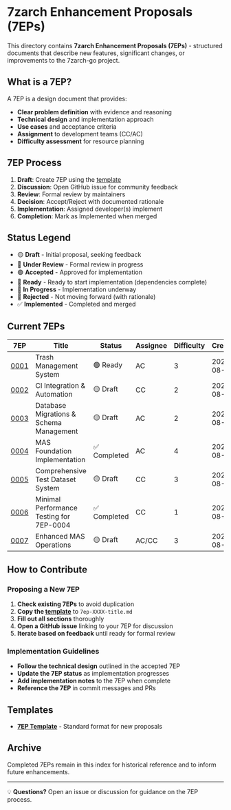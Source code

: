 # 7zarch Enhancement Proposals (7EPs)

This directory contains **7zarch Enhancement Proposals (7EPs)** - structured documents that describe new features, significant changes, or improvements to the 7zarch-go project.

## What is a 7EP?

A 7EP is a design document that provides:
- **Clear problem definition** with evidence and reasoning
- **Technical design** and implementation approach  
- **Use cases** and acceptance criteria
- **Assignment** to development teams (CC/AC)
- **Difficulty assessment** for resource planning

## 7EP Process

1. **Draft**: Create 7EP using the [template](template.md)
2. **Discussion**: Open GitHub issue for community feedback  
3. **Review**: Formal review by maintainers
4. **Decision**: Accept/Reject with documented rationale
5. **Implementation**: Assigned developer(s) implement
6. **Completion**: Mark as Implemented when merged

## Status Legend

- 🟡 **Draft** - Initial proposal, seeking feedback
- 🔵 **Under Review** - Formal review in progress  
- 🟢 **Accepted** - Approved for implementation
- 🔷 **Ready** - Ready to start implementation (dependencies complete)
- 🔄 **In Progress** - Implementation underway
- 🔴 **Rejected** - Not moving forward (with rationale)
- ✅ **Implemented** - Completed and merged

## Current 7EPs

| 7EP | Title | Status | Assignee | Difficulty | Created |
|-----|-------|--------|----------|------------|---------|
| [0001](7ep-0001-trash-management.md) | Trash Management System | 🟢 Ready | AC | 3 | 2025-08-11 |
| [0002](7ep-0002-ci-integration.md) | CI Integration & Automation | 🟡 Draft | CC | 2 | 2025-08-12 |
| [0003](7ep-0003-database-migrations.md) | Database Migrations & Schema Management | 🟡 Draft | AC | 2 | 2025-08-12 |
| [0004](7ep-0004-mas-foundation.md) | MAS Foundation Implementation | ✅ Completed | AC | 4 | 2025-08-12 |
| [0005](7ep-0005-test-dataset-system.md) | Comprehensive Test Dataset System | 🟡 Draft | CC | 3 | 2025-08-12 |
| [0006](7ep-0006-minimal-performance-testing.md) | Minimal Performance Testing for 7EP-0004 | ✅ Completed | CC | 1 | 2025-08-12 |
| [0007](7ep-0007-enhanced-mas-operations.md) | Enhanced MAS Operations | 🟡 Draft | AC/CC | 3 | 2025-08-12 |

## How to Contribute

### Proposing a New 7EP

1. **Check existing 7EPs** to avoid duplication
2. **Copy the [template](template.md)** to `7ep-XXXX-title.md`
3. **Fill out all sections** thoroughly
4. **Open a GitHub issue** linking to your 7EP for discussion
5. **Iterate based on feedback** until ready for formal review

### Implementation Guidelines

- **Follow the technical design** outlined in the accepted 7EP
- **Update the 7EP status** as implementation progresses  
- **Add implementation notes** to the 7EP when complete
- **Reference the 7EP** in commit messages and PRs

## Templates

- **[7EP Template](template.md)** - Standard format for new proposals

## Archive

Completed 7EPs remain in this index for historical reference and to inform future enhancements.

---

💡 **Questions?** Open an issue or discussion for guidance on the 7EP process.